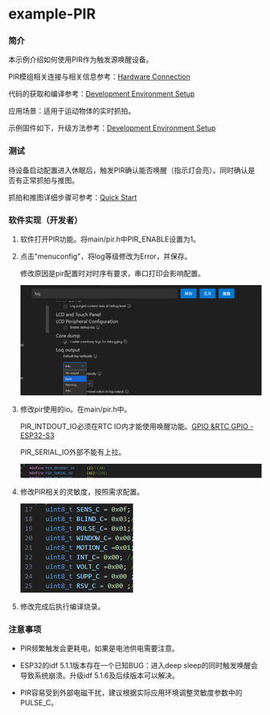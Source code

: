 # example-PIR

### 简介

本示例介绍如何使用PIR作为触发源唤醒设备。

PIR模组相关连接与相关信息参考：[Hardware Connection](.././Hardware%20Guide/Hardware%20Connection)

代码的获取和编译参考：[Development Environment Setup](./../Software%20Guide/Development%20Environment%20Setup)

应用场景：适用于运动物体的实时抓拍。

示例固件如下，升级方法参考：[Development Environment Setup](./../Software%20Guide/Development%20Environment%20Setup)

### 测试

待设备启动配置进入休眠后，触发PIR确认能否唤醒（指示灯会亮）。同时确认是否有正常抓拍与推图。

抓拍和推图详细步骤可参考：[Quick Start](./../Quick%20Start)

### 软件实现（开发者）

1. 软件打开PIR功能。将main/pir.h中PIR_ENABLE设置为1。

2. 点击"menuconfig"，将log等级修改为Error，并保存。
   
   修改原因是pir配置时对时序有要求，串口打印会影响配置。
   
   ![NE101_example_4.png](./../../../assets/NE101_example_4.png)

3. 修改pir使用的io。在main/pir.h中。
   
   PIR_INTDOUT_IO必须在RTC IO内才能使用唤醒功能。[GPIO &RTC GPIO - ESP32-S3](https://docs.espressif.com/projects/esp-idf/en/release-v5.1/esp32s3/api-reference/peripherals/gpio.html?highlight=rtc%20io)
   
   PIR_SERIAL_IO外部不能有上拉。
   
   ![NE101_example_6.png](./../../../assets/NE101_example_6.png)

4. 修改PIR相关的灵敏度，按照需求配置。
   
   ![NE101_example_5.png](./../../../assets/NE101_example_5.png)

5. 修改完成后执行编译烧录。

### 注意事项

- PIR频繁触发会更耗电，如果是电池供电需要注意。

- ESP32的idf 5.1.1版本存在一个已知BUG：进入deep sleep的同时触发唤醒会导致系统崩溃。升级idf 5.1.6及后续版本可以解决。

- PIR容易受到外部电磁干扰，建议根据实际应用环境调整灵敏度参数中的PULSE_C。
